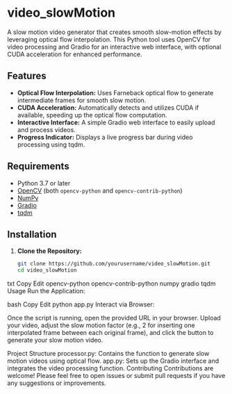 # video_slowMotion

A slow motion video generator that creates smooth slow-motion effects by leveraging optical flow interpolation. This Python tool uses OpenCV for video processing and Gradio for an interactive web interface, with optional CUDA acceleration for enhanced performance.

## Features

- **Optical Flow Interpolation:** Uses Farneback optical flow to generate intermediate frames for smooth slow motion.
- **CUDA Acceleration:** Automatically detects and utilizes CUDA if available, speeding up the optical flow computation.
- **Interactive Interface:** A simple Gradio web interface to easily upload and process videos.
- **Progress Indicator:** Displays a live progress bar during video processing using tqdm.

## Requirements

- Python 3.7 or later
- [OpenCV](https://opencv.org/) (both `opencv-python` and `opencv-contrib-python`)
- [NumPy](https://numpy.org/)
- [Gradio](https://gradio.app/)
- [tqdm](https://github.com/tqdm/tqdm)

## Installation

1. **Clone the Repository:**

   ```bash
   git clone https://github.com/yourusername/video_slowMotion.git
   cd video_slowMotion


txt
Copy
Edit
opencv-python
opencv-contrib-python
numpy
gradio
tqdm
Usage
Run the Application:

bash
Copy
Edit
python app.py
Interact via Browser:

Once the script is running, open the provided URL in your browser. Upload your video, adjust the slow motion factor (e.g., 2 for inserting one interpolated frame between each original frame), and click the button to generate your slow motion video.

Project Structure
processor.py: Contains the function to generate slow motion videos using optical flow.
app.py: Sets up the Gradio interface and integrates the video processing function.
Contributing
Contributions are welcome! Please feel free to open issues or submit pull requests if you have any suggestions or improvements.
